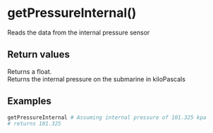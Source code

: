 # getPressureInternal()
Reads the data from the internal pressure sensor

## Return values
Returns a float.  
Returns the internal pressure on the submarine in kiloPascals

## Examples
```py
getPressureInternal # Assuming internal pressure of 101.325 kpa
# returns 101.325
```